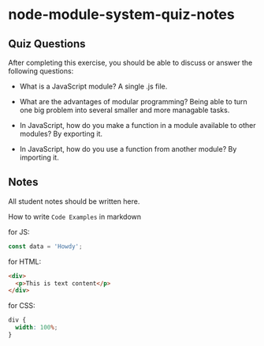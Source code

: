 # node-module-system-quiz-notes

## Quiz Questions

After completing this exercise, you should be able to discuss or answer the following questions:

- What is a JavaScript module?
  A single .js file.

- What are the advantages of modular programming?
  Being able to turn one big problem into several smaller and more managable tasks.

- In JavaScript, how do you make a function in a module available to other modules?
  By exporting it.

- In JavaScript, how do you use a function from another module?
  By importing it.

## Notes

All student notes should be written here.

How to write `Code Examples` in markdown

for JS:

```javascript
const data = 'Howdy';
```

for HTML:

```html
<div>
  <p>This is text content</p>
</div>
```

for CSS:

```css
div {
  width: 100%;
}
```
